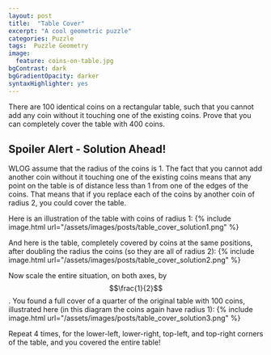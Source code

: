 ```yaml
---
layout: post
title:  "Table Cover"
excerpt: "A cool geometric puzzle"
categories: Puzzle
tags:  Puzzle Geometry
image:
  feature: coins-on-table.jpg
bgContrast: dark
bgGradientOpacity: darker
syntaxHighlighter: yes
---
```

There are 100 identical coins on a rectangular table, such that you cannot add any coin without it touching one of the existing coins. Prove that you can completely cover the table with 400 coins.

## Spoiler Alert - Solution Ahead!

WLOG assume that the radius of the coins is 1. The fact that you cannot add another coin without it touching one of the existing coins means that any point on the table is of distance less than 1 from one of the edges of the coins. That means that if you replace each of the coins by another coin of radius 2, you could cover the table.

Here is an illustration of the table with coins of radius 1:
{% include image.html url="/assets/images/posts/table_cover_solution1.png" %}

And here is the table, completely covered by coins at the same positions, after doubling the radius the coins (so they are all of radius 2):
{% include image.html url="/assets/images/posts/table_cover_solution2.png" %}

Now scale the entire situation, on both axes, by $$\frac{1}{2}$$. You found a full cover of a quarter of the original table with 100 coins, illustrated here (in this diagram the coins again have radius 1):
{% include image.html url="/assets/images/posts/table_cover_solution3.png" %}

Repeat 4 times, for the lower-left, lower-right, top-left, and top-right corners of the table, and you covered the entire table!
